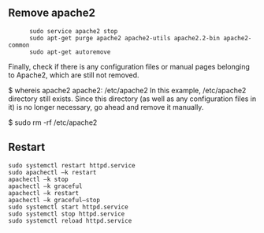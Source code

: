 ## Remove apache2

          sudo service apache2 stop
          sudo apt-get purge apache2 apache2-utils apache2.2-bin apache2-common
          sudo apt-get autoremove
          

Finally, check if there is any configuration files or manual pages belonging to Apache2, which are still not removed.

$ whereis apache2
apache2: /etc/apache2
In this example, /etc/apache2 directory still exists. Since this directory (as well as any configuration files in it) is no longer necessary, go ahead and remove it manually.

$ sudo rm -rf /etc/apache2


## Restart
```
sudo systemctl restart httpd.service
sudo apachectl –k restart
apachectl –k stop
apachectl –k graceful
apachectl –k restart
apachectl –k graceful–stop
sudo systemctl start httpd.service
sudo systemctl stop httpd.service
sudo systemctl reload httpd.service
```


